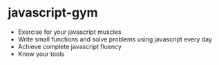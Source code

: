 # javascript-gym

- Exercise for your javascript muscles
- Write small functions and solve problems using javascript every day
- Achieve complete javascript fluency
- Know your tools
  